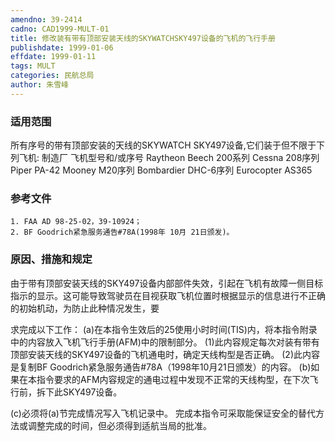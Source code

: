 ```yaml
---
amendno: 39-2414
cadno: CAD1999-MULT-01
title: 修改装有带有顶部安装天线的SKYWATCHSKY497设备的飞机的飞行手册
publishdate: 1999-01-06
effdate: 1999-01-11
tags: MULT
categories: 民航总局
author: 朱雪峰
---
```


### 适用范围 
所有序号的带有顶部安装的天线的SKYWATCH SKY497设备,它们装于但不限于下列飞机:
制造厂  飞机型号和/或序号
Raytheon  Beech 200系列
Cessna  208序列
Piper  PA-42
Mooney  M20序列
Bombardier  DHC-6序列
Eurocopter  AS365

<!--more-->
### 参考文件
    1. FAA AD 98-25-02，39-10924；
    2. BF Goodrich紧急服务通告#78A(1998年 10月 21日颁发)。

### 原因、措施和规定 
由于带有顶部安装天线的SKY497设备内部部件失效，引起在飞机有故障一侧目标指示的显示。这可能导致驾驶员在目视获取飞机位置时根据显示的信息进行不正确的初始机动，为防止此种情况发生，要
       
求完成以下工作： 
(a)在本指令生效后的25使用小时时间(TIS)内，将本指令附录中的内容放入飞机飞行手册(AFM)中的限制部分。 
      (1)此内容规定每次对装有带有顶部安装天线的SKY497设备的飞机通电时，确定天线构型是否正确。 
(2)此内容是复制BF Goodrich紧急服务通告#78A（1998年10月21日颁发）的内容。 
(b)如果在本指令要求的AFM内容规定的通电过程中发现不正常的天线构型，在下次飞行前，拆下此SKY497设备。

 (c)必须将(a)节完成情况写入飞机记录中。 
    完成本指令可采取能保证安全的替代方法或调整完成的时间，但必须得到适航当局的批准。 
       
       
